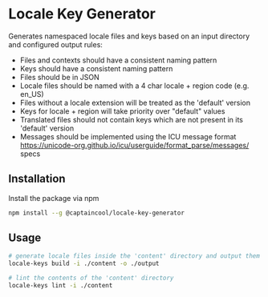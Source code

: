 # Locale Key Generator

Generates namespaced locale files and keys based on an input directory and configured output rules:

- Files and contexts should have a consistent naming pattern
- Keys should have a consistent naming pattern
- Files should be in JSON
- Locale files should be named with a 4 char locale + region code (e.g. en_US)
- Files without a locale extension will be treated as the 'default' version
- Keys for locale + region will take priority over "default" values
- Translated files should not contain keys which are not present in its 'default' version
- Messages should be implemented using the ICU message format https://unicode-org.github.io/icu/userguide/format_parse/messages/ specs

## Installation

Install the package via npm

```bash
npm install --g @captaincool/locale-key-generator
```

## Usage

```bash
# generate locale files inside the 'content' directory and output them to 'output'
locale-keys build -i ./content -o ./output

# lint the contents of the 'content' directory
locale-keys lint -i ./content
```
